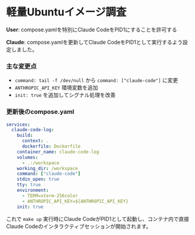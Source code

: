 # 軽量Ubuntuイメージ調査

**User**:
compose.yamlを特別にClaude CodeをPID1にすることを許可する

**Claude**:
compose.yamlを更新してClaude CodeをPID1として実行するよう設定しました。

### 主な変更点
- `command: tail -f /dev/null` から `command: ["claude-code"]` に変更
- `ANTHROPIC_API_KEY` 環境変数を追加
- `init: true` を追加してシグナル処理を改善

### 更新後のcompose.yaml
```yaml
services:
  claude-code-log:
    build:
      context: .
      dockerfile: Dockerfile
    container_name: claude-code-log
    volumes:
      - .:/workspace
    working_dir: /workspace
    command: ["claude-code"]
    stdin_open: true
    tty: true
    environment:
      - TERM=xterm-256color
      - ANTHROPIC_API_KEY=${ANTHROPIC_API_KEY}
    init: true
```

これで `make up` 実行時にClaude CodeがPID1として起動し、コンテナ内で直接Claude Codeのインタラクティブセッションが開始されます。

